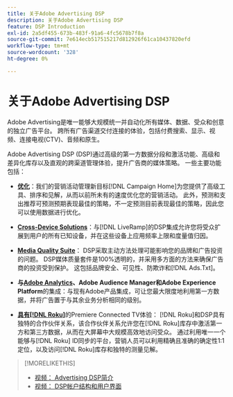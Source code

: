 ```yaml
---
title: 关于Adobe Advertising DSP
description: 关于Adobe Advertising DSP
feature: DSP Introduction
exl-id: 2a5df455-673b-483f-91a6-4fc5678b7f8a
source-git-commit: 7e614ecb517515217d812926f61ca10437820efd
workflow-type: tm+mt
source-wordcount: '328'
ht-degree: 0%

---
```


# 关于Adobe Advertising DSP

Adobe Advertising是唯一能够大规模统一并自动化所有媒体、数据、受众和创意的独立广告平台。 跨所有广告渠道交付连接的体验，包括付费搜索、显示、视频、连接电视(CTV)、音频和原生。

Adobe Advertising DSP (DSP)通过高级的第一方数据分段和激活功能、高级和差异化库存以及直观的跨渠道管理体验，提升广告商的媒体策略。 一些主要功能包括：

* [**优化**](features/optimization.md)：我们的营销活动管理新目标[!DNL Campaign Home]为您提供了高级工具、排序和见解，从而以前所未有的速度优化您的营销活动。 此外，预测和支出推荐可预测预期表现最佳的策略，不一定预测目前表现最佳的策略，因此您可以使用数据进行优化。

* [**Cross-Device Solutions**](features/cross-device-solutions.md)：与[!DNL LiveRamp]的DSP集成允许您将受众扩展到用户的所有已知设备，并在这些设备上应用频率上限和度量值归因。

* [**Media Quality Suite**](features/brand-safety-media-quality.md)： DSP采取主动方法处理可能影响您的品牌和广告投资的问题。 DSP媒体质量套件是100%透明的，并采用多方面的方法来确保广告商的投资受到保护。 这包括品牌安全、可见性、防欺诈和[!DNL Ads.Txt]。

* **与[Adobe Analytics](/help/integrations/analytics/overview.md)、Adobe Audience Manager和Adobe Experience Platform**&#x200B;的集成：与现有Adobe产品集成，可让您最大限度地利用第一方数据，并将广告置于与其余业务分析相同的级别。

* [**具有[!DNL Roku]**](/help/dsp/inventory/roku-inventory.md)的Premiere Connected TV体验： [!DNL Roku]和DSP具有独特的合作伙伴关系，该合作伙伴关系允许您在[!DNL Roku]库存中激活第一方和第三方数据，从而在大屏幕中大规模高效地访问受众。 通过利用唯一一个能够与[!DNL Roku] ID同步的平台，营销人员可以利用精确且准确的确定性1:1定位，以及访问[!DNL Roku]库存和独特的测量见解。

>[!MORELIKETHIS]
>
>* [视频： Advertising DSP简介](https://experienceleague.adobe.com/docs/advertising-learn/tutorials/dsp/intro.html?lang=zh-Hans)
>* [视频： DSP帐户结构和用户界面](https://experienceleague.adobe.com/docs/advertising-learn/tutorials/dsp/ui.html?lang=zh-Hans)
